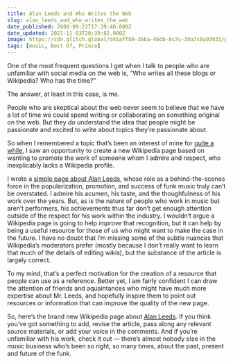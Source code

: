 ```yaml
---
title: Alan Leeds and Who Writes the Web
slug: alan_leeds_and_who_writes_the_web
date_published: 2008-09-22T17:39:40.000Z
date_updated: 2021-11-03T20:39:02.000Z
image: https://cdn.glitch.global/d45aff89-36ba-46db-8c7c-3da7c8a93931/prince-alan-leeds.jpg?v=1674070005505
tags: [music, Best Of, Prince]
---
```


One of the most frequent questions I get when I talk to people who are unfamiliar with social media on the web is, “Who writes all these blogs or Wikipedia? Who has the time?”

The answer, at least in this case, is me.

People who are skeptical about the web never seem to believe that we have a lot of time we could spend writing or collaborating on something original on the web. But they *do* understand the idea that people might be passionate and excited to write about topics they’re passionate about.

So when I remembered a topic that’s been an interest of mine for [quite a while](https://web.archive.org/web/20080925084047/http://anil.vox.com/library/post/alan-leeds-and-eric-leeds.html), I saw an opportunity to create a new Wikipedia page based on wanting to promote the work of someone whom I admire and respect, who inexplicably lacks a Wikipedia profile.

I wrote a [simple page about Alan Leeds](http://en.wikipedia.org/wiki/Alan_Leeds), whose role as a behind-the-scenes force in the popularization, promotion, and success of funk music truly can’t be overstated. I admire his acumen, his taste, and the thoughfulness of his work over the years. But, as is the nature of people who work in music but aren’t performers, his achievements thus far don’t get enough attention outside of the respect for his work within the industry. I wouldn’t argue a Wikipedia page is going to help *improve* that recognition, but it can help by being a useful resource for those of us who might want to make the case in the future. I have no doubt that I’m missing some of the subtle nuances that Wikipedia’s moderators prefer (mostly because I don’t really want to learn that much of the details of editing wikis), but the substance of the article is largely correct.

To my mind, that’s a perfect motivation for the creation of a resource that people can use as a reference. Better yet, I am fairly confident I can draw the attention of friends and aquaintances who might have much more expertise about Mr. Leeds, and hopefully inspire them to point out resources or information that can improve the quality of the new page.

So, here’s the brand new Wikipedia page about [Alan Leeds](http://en.wikipedia.org/wiki/Alan_Leeds). If you think you’ve got something to add, revise the article, pass along any relevant source materials, or add your voice in the comments. And if you’re unfamiliar with his work, check it out — there’s almost nobody else in the music business who’s been so right, so many times, about the past, present and future of the funk.
